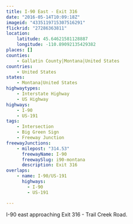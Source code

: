 ```yaml
---
title: I-90 East - Exit 316
date: "2016-05-14T10:09:18Z"
imageid: "4335119715307516291"
flickrid: "27286363811"
location:
    latitude: 45.64621581128887
    longitude: -110.89092135429382
places: []
counties:
    - Gallatin County|Montana|United States
countries:
    - United States
states:
    - Montana|United States
highwaytypes:
    - Interstate Highway
    - US Highway
highways:
    - I-90
    - US-191
tags:
    - Intersection
    - Big Green Sign
    - Freeway Junction
freewayJunctions:
    - milepost: "314.53"
      freewayName: I-90
      freewaySlug: i90-montana
      description: Exit 316
overlaps:
    - name: I-90/US-191
      highways:
        - I-90
        - US-191

---
```

I-90 east approaching Exit 316 - Trail Creek Road.
